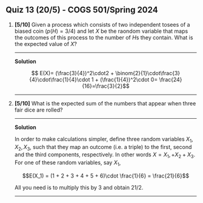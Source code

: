 
Quiz 13 (20/5) - COGS 501/Spring 2024
------------------------------------

1. **[5/10]** Given a process which consists of two independent tosees of a biased coin ($p(H)=3/4$) and let $X$ be the
   raondom variable that maps the outcomes of this process to the number of $H$s they contain. What is the expected value of $X$? 

   --------------------------

   **Solution**

   $$ E(X)= (\frac{3}{4})^2\cdot2 + \binom{2}{1}\cdot\frac{3}{4}\cdot\frac{1}{4}\cdot 1 + (\frac{1}{4})^2\cdot 0= \frac{24}{16}=\frac{3}{2}$$

   --------------------------


1. **[5/10]** What is the expected sum of the numbers that appear when three fair dice are rolled? 

   --------------------------

   **Solution**

   In order to make calculations simpler, define three random variables $X_1,
   X_2, X_3$, such that they map an outcome (i.e. a triple) to the first, second
   and the third components, respectively. In other words $X=X_1, + X_2 + X_3$. For one of these random variables,
   say $X_1$,

   $$E(X_1) = (1 + 2 + 3 + 4 + 5 + 6)\cdot \frac{1}{6} = \frac{21}{6}$$


   All you need is to multiply this by 3 and obtain $21/2$.

   --------------------------

